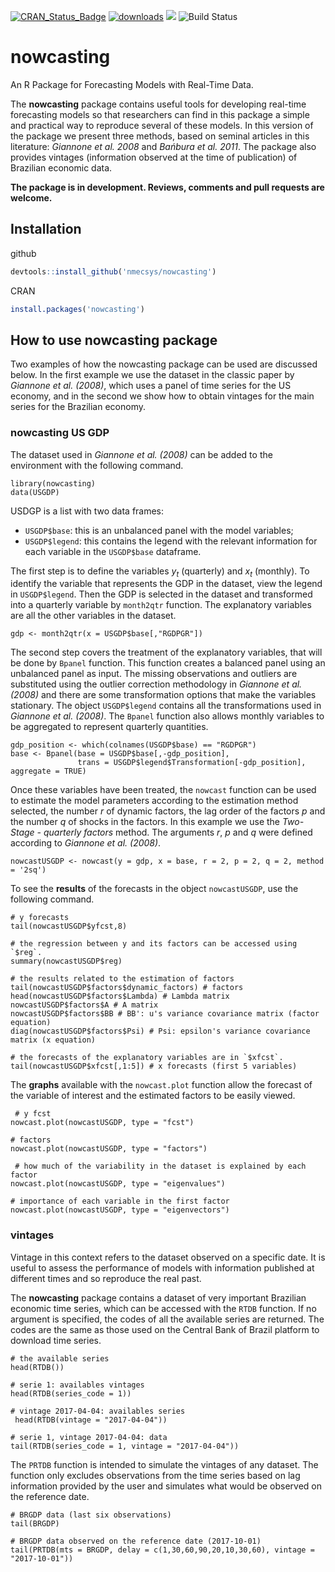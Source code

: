 
[![CRAN_Status_Badge](http://www.r-pkg.org/badges/version/nowcasting)](https://CRAN.R-project.org/package=nowcasting) 
[![downloads](http://cranlogs.r-pkg.org/badges/grand-total/nowcasting)](https://cran.rstudio.com/web/packages/nowcasting/index.html) 
![](http://cranlogs.r-pkg.org/badges/last-week/nowcasting?color=green)
![Build Status](https://ci.appveyor.com/api/projects/status/github/guilbran/nowcast?branch=master&svg=true)

# nowcasting
An R Package for Forecasting Models with Real-Time Data.

The **nowcasting** package contains useful tools for developing real-time forecasting models so that researchers can find in this package a simple and practical way to reproduce several of these models. In this version of the package we present three methods, based on seminal articles in this literature: *Giannone et al. 2008* and *Bańbura et al. 2011*. The package also provides vintages (information observed at the time of publication) of Brazilian economic data.


**The package is in development. Reviews, comments and pull requests are welcome.**


## Installation

github
```R
devtools::install_github('nmecsys/nowcasting')
```
CRAN
```R
install.packages('nowcasting')
```

## How to use nowcasting package

Two examples of how the nowcasting package can be used are discussed below. In the first example we use the dataset in the classic paper by *Giannone et al. (2008)*, which uses a panel of time series for the US economy, and in the second we show how to obtain vintages for the main series for the Brazilian economy.

### nowcasting US GDP

The dataset used in *Giannone et al. (2008)* can be added to the environment with the following command.

```{r warning=FALSE}
library(nowcasting)
data(USGDP)
```

USDGP is a list with two data frames:

* `USGDP$base`: this is an unbalanced panel with the model variables;
* `USGDP$legend`: this contains the legend with the relevant information for each variable in the `USGDP$base` dataframe.

The first step is to define the variables $y_{t}$ (quarterly) and $x_{t}$ (monthly). To identify the variable that represents the GDP in the dataset, view the legend in `USGDP$legend`. Then the GDP is selected in the dataset and transformed into a quarterly variable by `month2qtr` function. The explanatory variables are all the other variables in the dataset.

```{r warning=FALSE}
gdp <- month2qtr(x = USGDP$base[,"RGDPGR"])
```

The second step covers the treatment of the explanatory variables, that will be done by `Bpanel` function. This function creates a balanced panel using an unbalanced panel as input. The missing observations and outliers are substituted using the outlier correction methodology in *Giannone et al. (2008)* and there are some transformation options that make the variables stationary. The object `USGDP$legend` contains all the transformations used in *Giannone et al. (2008)*. The `Bpanel` function also allows monthly variables to be aggregated to represent quarterly quantities.

```{r warning=FALSE}
gdp_position <- which(colnames(USGDP$base) == "RGDPGR")
base <- Bpanel(base = USGDP$base[,-gdp_position], 
               trans = USGDP$legend$Transformation[-gdp_position], aggregate = TRUE)
```
Once these variables have been treated, the `nowcast` function can be used to estimate the model parameters according to the estimation method selected, the number *r* of dynamic factors, the lag order of the factors *p* and the number *q* of shocks in the factors. In this example we use the *Two-Stage - quarterly factors* method. The arguments *r*, *p* and *q* were defined according to *Giannone et al. (2008)*.

```{r warning=FALSE}
nowcastUSGDP <- nowcast(y = gdp, x = base, r = 2, p = 2, q = 2, method = '2sq')
```

To see the **results** of the forecasts in the object `nowcastUSGDP`, use the following command.

```{r warning=FALSE}
# y forecasts
tail(nowcastUSGDP$yfcst,8)

# the regression between y and its factors can be accessed using `$reg`.
summary(nowcastUSGDP$reg)

# the results related to the estimation of factors 
tail(nowcastUSGDP$factors$dynamic_factors) # factors
head(nowcastUSGDP$factors$Lambda) # Lambda matrix
nowcastUSGDP$factors$A # A matrix
nowcastUSGDP$factors$BB # BB': u's variance covariance matrix (factor equation)
diag(nowcastUSGDP$factors$Psi) # Psi: epsilon's variance covariance matrix (x equation)

# the forecasts of the explanatory variables are in `$xfcst`.
tail(nowcastUSGDP$xfcst[,1:5]) # x forecasts (first 5 variables)
```

The **graphs** available with the `nowcast.plot` function allow the forecast of the variable of interest and the estimated factors to be easily viewed.

```{r warning=FALSE}
 # y fcst
nowcast.plot(nowcastUSGDP, type = "fcst")

# factors
nowcast.plot(nowcastUSGDP, type = "factors") 

 # how much of the variability in the dataset is explained by each factor 
nowcast.plot(nowcastUSGDP, type = "eigenvalues")

# importance of each variable in the first factor
nowcast.plot(nowcastUSGDP, type = "eigenvectors") 
```

### vintages

Vintage in this context refers to the dataset observed on a specific date. It is useful to assess the performance of models with information published at different times and so reproduce the real past.

The **nowcasting** package contains a dataset of very important Brazilian economic time series, which can be accessed with the `RTDB` function. If no argument is specified, the codes of all the available series are returned. The codes are the same as those used on the Central Bank of Brazil platform to download time series.

```{r warning=FALSE}
# the available series
head(RTDB())

# serie 1: availables vintages
head(RTDB(series_code = 1)) 

# vintage 2017-04-04: availables series
 head(RTDB(vintage = "2017-04-04")) 

# serie 1, vintage 2017-04-04: data
tail(RTDB(series_code = 1, vintage = "2017-04-04")) 
```

The `PRTDB` function is intended to simulate the vintages of any dataset. The function only excludes observations from the time series based on lag information provided by the user and simulates what would be observed on the reference date.

```{r warning=FALSE}
# BRGDP data (last six observations)
tail(BRGDP)

# BRGDP data observed on the reference date (2017-10-01)
tail(PRTDB(mts = BRGDP, delay = c(1,30,60,90,20,10,30,60), vintage = "2017-10-01"))
```

